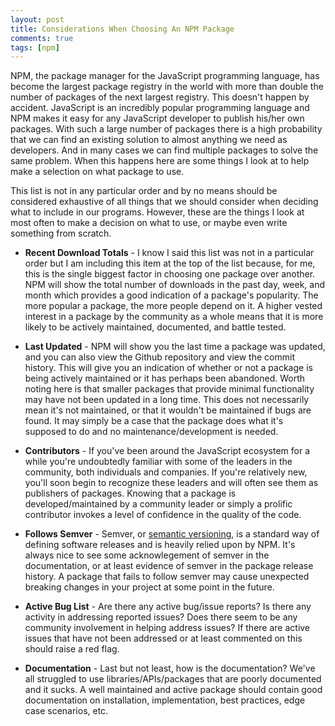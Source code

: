 ```yaml
---
layout: post
title: Considerations When Choosing An NPM Package
comments: true
tags: [npm]
---
```


NPM, the package manager for the JavaScript programming language, has become the largest
package registry in the world with more than double the number of packages of the next
largest registry. This doesn't happen by accident. JavaScript is an incredibly popular
programming language and NPM makes it easy for any JavaScript developer to publish
his/her own packages. With such a large number of packages there is a high probability
that we can find an existing solution to almost anything we need as developers. And in
many cases we can find multiple packages to solve the same problem. When this happens
here are some things I look at to help make a selection on what package to use.

This list is not in any particular order and by no means should be considered exhaustive
of all things that we should consider when deciding what to include in our
programs. However, these are the things I look at most often to make a decision on what
to use, or maybe even write something from scratch.

* **Recent Download Totals** -
I know I said this list was not in a particular order but I am including this item at the
top of the list because, for me, this is the single biggest factor in choosing one package over
another. NPM will show the total number of downloads in the past day, week,
and month which provides a good indication of a package's popularity. The more popular a package,
the more people depend on it. A higher vested interest in a package by the community
as a whole means that it is more likely to be actively maintained, documented, and
battle tested.

* **Last Updated** -
NPM will show you the last time a package was updated, and you can also view the Github
repository and view the commit history. This will give you an indication of whether or not
a package is being actively maintained or it has perhaps been abandoned. Worth noting here
is that smaller packages that provide minimal functionality may have not been updated
in a long time. This does not necessarily mean it's not maintained, or that it wouldn't
be maintained if bugs are found. It may simply be a case that the package does what it's
supposed to do and no maintenance/development is needed.

* **Contributors** -
If you've been around the JavaScript ecosystem for a while you're undoubtedly familiar
with some of the leaders in the community, both individuals and companies. If you're
relatively new, you'll soon begin to recognize these leaders and will often see them
as publishers of packages. Knowing that a package is developed/maintained by a community
leader or simply a prolific contributor invokes a level of confidence in the quality
of the code.

* **Follows Semver** -
Semver, or [semantic versioning](http://semver.org/), is a standard way of defining
software releases and is heavily relied upon by NPM. It's always nice to see some
acknowlegement of semver in the documentation, or at least evidence of semver in the package
release history. A package that fails to follow semver may cause unexpected breaking
changes in your project at some point in the future.

* **Active Bug List** -
Are there any active bug/issue reports? Is there any activity in addressing reported issues? Does
there seem to be any community involvement in helping address issues? If there are active issues
that have not been addressed or at least commented on this should raise a red flag.

* **Documentation** -
Last but not least, how is the documentation? We've all struggled to use libraries/APIs/packages
that are poorly documented and it sucks. A well maintained and active package should contain
good documentation on installation, implementation, best practices, edge case scenarios, etc.


